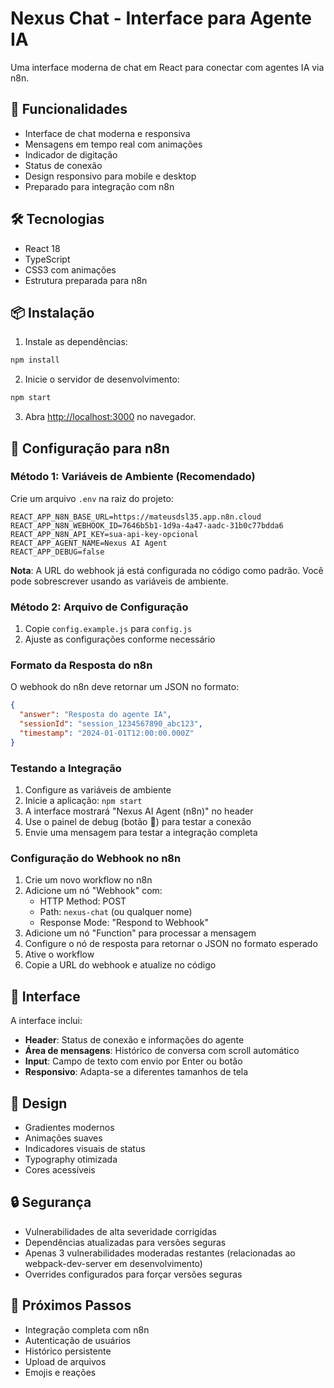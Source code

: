 # Nexus Chat - Interface para Agente IA

Uma interface moderna de chat em React para conectar com agentes IA via n8n.

## 🚀 Funcionalidades

- Interface de chat moderna e responsiva
- Mensagens em tempo real com animações
- Indicador de digitação
- Status de conexão
- Design responsivo para mobile e desktop
- Preparado para integração com n8n

## 🛠️ Tecnologias

- React 18
- TypeScript
- CSS3 com animações
- Estrutura preparada para n8n

## 📦 Instalação

1. Instale as dependências:
```bash
npm install
```

2. Inicie o servidor de desenvolvimento:
```bash
npm start
```

3. Abra [http://localhost:3000](http://localhost:3000) no navegador.

## 🔧 Configuração para n8n

### Método 1: Variáveis de Ambiente (Recomendado)

Crie um arquivo `.env` na raiz do projeto:

```env
REACT_APP_N8N_BASE_URL=https://mateusdsl35.app.n8n.cloud
REACT_APP_N8N_WEBHOOK_ID=7646b5b1-1d9a-4a47-aadc-31b0c77bdda6
REACT_APP_N8N_API_KEY=sua-api-key-opcional
REACT_APP_AGENT_NAME=Nexus AI Agent
REACT_APP_DEBUG=false
```

**Nota**: A URL do webhook já está configurada no código como padrão. Você pode sobrescrever usando as variáveis de ambiente.

### Método 2: Arquivo de Configuração

1. Copie `config.example.js` para `config.js`
2. Ajuste as configurações conforme necessário

### Formato da Resposta do n8n

O webhook do n8n deve retornar um JSON no formato:

```json
{
  "answer": "Resposta do agente IA",
  "sessionId": "session_1234567890_abc123",
  "timestamp": "2024-01-01T12:00:00.000Z"
}
```

### Testando a Integração

1. Configure as variáveis de ambiente
2. Inicie a aplicação: `npm start`
3. A interface mostrará "Nexus AI Agent (n8n)" no header
4. Use o painel de debug (botão 🔧) para testar a conexão
5. Envie uma mensagem para testar a integração completa

### Configuração do Webhook no n8n

1. Crie um novo workflow no n8n
2. Adicione um nó "Webhook" com:
   - HTTP Method: POST
   - Path: `nexus-chat` (ou qualquer nome)
   - Response Mode: "Respond to Webhook"
3. Adicione um nó "Function" para processar a mensagem
4. Configure o nó de resposta para retornar o JSON no formato esperado
5. Ative o workflow
6. Copie a URL do webhook e atualize no código

## 📱 Interface

A interface inclui:

- **Header**: Status de conexão e informações do agente
- **Área de mensagens**: Histórico de conversa com scroll automático
- **Input**: Campo de texto com envio por Enter ou botão
- **Responsivo**: Adapta-se a diferentes tamanhos de tela

## 🎨 Design

- Gradientes modernos
- Animações suaves
- Indicadores visuais de status
- Typography otimizada
- Cores acessíveis

## 🔒 Segurança

- Vulnerabilidades de alta severidade corrigidas
- Dependências atualizadas para versões seguras
- Apenas 3 vulnerabilidades moderadas restantes (relacionadas ao webpack-dev-server em desenvolvimento)
- Overrides configurados para forçar versões seguras

## 🔮 Próximos Passos

- Integração completa com n8n
- Autenticação de usuários
- Histórico persistente
- Upload de arquivos
- Emojis e reações
